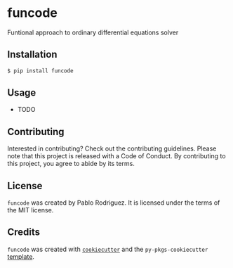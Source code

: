 # funcode

Funtional approach to ordinary differential equations solver

## Installation

```bash
$ pip install funcode
```

## Usage

- TODO

## Contributing

Interested in contributing? Check out the contributing guidelines. Please note that this project is released with a Code of Conduct. By contributing to this project, you agree to abide by its terms.

## License

`funcode` was created by Pablo Rodriguez. It is licensed under the terms of the MIT license.

## Credits

`funcode` was created with [`cookiecutter`](https://cookiecutter.readthedocs.io/en/latest/) and the `py-pkgs-cookiecutter` [template](https://github.com/py-pkgs/py-pkgs-cookiecutter).
